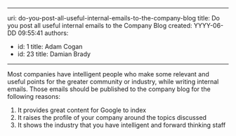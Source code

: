 

---
uri: do-you-post-all-useful-internal-emails-to-the-company-blog
title: Do you post all useful internal emails to the Company Blog
created: YYYY-06-DD 09:55:41
authors:
  - id: 1
    title: Adam Cogan
  - id: 23
    title: Damian Brady
---




<span class='intro'> Most companies have&#160;intelligent people who make some relevant and useful points for the greater community or industry, while writing internal emails. Those emails should be published to the company blog for the following reasons&#58;
 </span>


  <ol>
    <li>It provides&#160;great content for Google to index </li>
    <li>It raises the profile of your company around the topics discussed </li>
    <li>It shows the industry that you have intelligent and forward thinking staff</li>
</ol>



